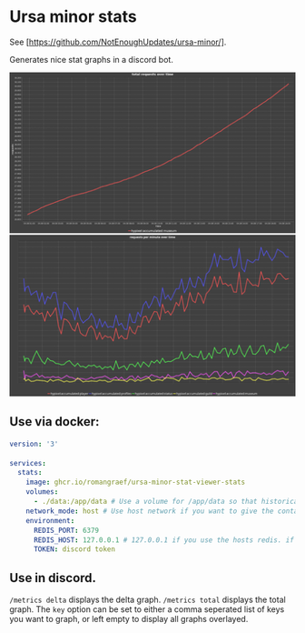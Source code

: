 # Ursa minor stats

See [https://github.com/NotEnoughUpdates/ursa-minor/].

Generates nice stat graphs in a discord bot.

![Accumulated graph](docs/total.png)
![Per minute graph](docs/perminute.png)

## Use via docker: 

```yaml
version: '3'

services:
  stats:
    image: ghcr.io/romangraef/ursa-minor-stat-viewer-stats
    volumes:
      - ./data:/app/data # Use a volume for /app/data so that historical data can persist
    network_mode: host # Use host network if you want to give the container access to host redis. If the redis instance is also part of this docker compose file, this should not be used.
    environment:
      REDIS_PORT: 6379
      REDIS_HOST: 127.0.0.1 # 127.0.0.1 if you use the hosts redis. if you use redis in this docker compose file use that host name instead.
      TOKEN: discord token
```

## Use in discord.


`/metrics delta` displays the delta graph. `/metrics total` displays the total graph. The `key` option can be set to either a comma seperated list of keys you want to graph, or left empty to display all graphs overlayed.

